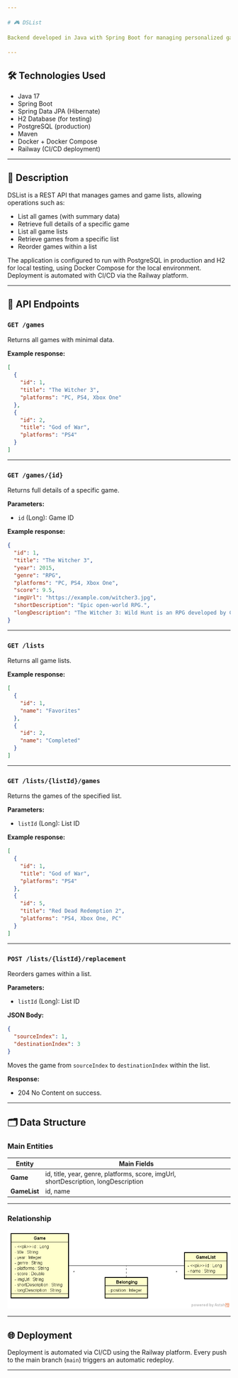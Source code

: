 ```yaml
---

# 🎮 DSList

Backend developed in Java with Spring Boot for managing personalized game lists, using PostgreSQL for production persistence. The local environment is configured with Docker Compose to simplify development. Automated deployment is handled by a CI/CD pipeline implemented via Railway. This is a simple project focused on applying and consolidating practical knowledge in Docker, CI/CD, and backend development.

---
```


## 🛠️ Technologies Used

* Java 17
* Spring Boot
* Spring Data JPA (Hibernate)
* H2 Database (for testing)
* PostgreSQL (production)
* Maven
* Docker + Docker Compose
* Railway (CI/CD deployment)

---

## 📌 Description

DSList is a REST API that manages games and game lists, allowing operations such as:

* List all games (with summary data)
* Retrieve full details of a specific game
* List all game lists
* Retrieve games from a specific list
* Reorder games within a list

The application is configured to run with PostgreSQL in production and H2 for local testing, using Docker Compose for the local environment. Deployment is automated with CI/CD via the Railway platform.

---

## 📨 API Endpoints

### `GET /games`

Returns all games with minimal data.

**Example response:**

```json
[
  {
    "id": 1,
    "title": "The Witcher 3",
    "platforms": "PC, PS4, Xbox One"
  },
  {
    "id": 2,
    "title": "God of War",
    "platforms": "PS4"
  }
]
```

---

### `GET /games/{id}`

Returns full details of a specific game.

**Parameters:**

* `id` (Long): Game ID

**Example response:**

```json
{
  "id": 1,
  "title": "The Witcher 3",
  "year": 2015,
  "genre": "RPG",
  "platforms": "PC, PS4, Xbox One",
  "score": 9.5,
  "imgUrl": "https://example.com/witcher3.jpg",
  "shortDescription": "Epic open-world RPG.",
  "longDescription": "The Witcher 3: Wild Hunt is an RPG developed by CD Projekt RED..."
}
```

---

### `GET /lists`

Returns all game lists.

**Example response:**

```json
[
  {
    "id": 1,
    "name": "Favorites"
  },
  {
    "id": 2,
    "name": "Completed"
  }
]
```

---

### `GET /lists/{listId}/games`

Returns the games of the specified list.

**Parameters:**

* `listId` (Long): List ID

**Example response:**

```json
[
  {
    "id": 1,
    "title": "God of War",
    "platforms": "PS4"
  },
  {
    "id": 5,
    "title": "Red Dead Redemption 2",
    "platforms": "PS4, Xbox One, PC"
  }
]
```

---

### `POST /lists/{listId}/replacement`

Reorders games within a list.

**Parameters:**

* `listId` (Long): List ID

**JSON Body:**

```json
{
  "sourceIndex": 1,
  "destinationIndex": 3
}
```

Moves the game from `sourceIndex` to `destinationIndex` within the list.

**Response:**

* 204 No Content on success.

---

## 🗂️ Data Structure

### Main Entities

| Entity       | Main Fields                                                                         |
| ------------ | ----------------------------------------------------------------------------------- |
| **Game**     | id, title, year, genre, platforms, score, imgUrl, shortDescription, longDescription |
| **GameList** | id, name                                                                            |

---

### Relationship

![Project Diagram](docs/dslist-model.png)

---

## 🌐 Deployment

Deployment is automated via CI/CD using the Railway platform. Every push to the main branch (`main`) triggers an automatic redeploy.

---
